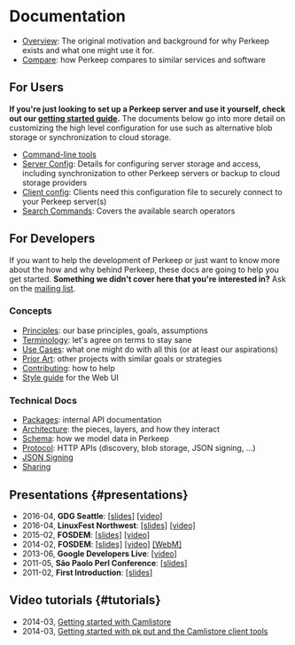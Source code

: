 # Documentation

* [Overview](/doc/overview.md): The original motivation and background for why
  Perkeep exists and what one might use it for.
* [Compare](/doc/compare.md): how Perkeep compares to similar services and software

## For Users

**If you're just looking to set up a Perkeep server and use it yourself,
check out our [getting started guide](/download).** The documents below go into
more detail on customizing the high level configuration for use such as
alternative blob storage or synchronization to cloud storage.

* [Command-line tools](/cmd/)
* [Server Config](/doc/server-config.md): Details for configuring server storage
  and access, including synchronization to other Perkeep servers or backup
  to cloud storage providers
* [Client config](/doc/client-config.md): Clients need this configuration file to
  securely connect to your Perkeep server(s)
* [Search Commands](/doc/search-ui): Covers the available search operators


## For Developers

If you want to help the development of Perkeep or just want to know more
about the how and why behind Perkeep, these docs are going to help you
get started. **Something we didn't cover here that you're interested in?** Ask
on the [mailing list](https://groups.google.com/group/camlistore).


### Concepts

* [Principles](/doc/principles.md):  our base principles, goals, assumptions
* [Terminology](/doc/terms.md):  let's agree on terms to stay sane
* [Use Cases](/doc/uses.md): what one might do with all this (or at least our aspirations)
* [Prior Art](/doc/prior-art.md): other projects with similar goals or strategies
* [Contributing](https://camlistore.org/doc/contributing): how to help
* [Style guide](/doc/web-ui-styleguide.md) for the Web UI


### Technical Docs

* [Packages](/pkg/): internal API documentation
* [Architecture](/doc/arch.md): the pieces, layers, and how they interact
* [Schema](/doc/schema/): how we model data in Perkeep
* [Protocol](/doc/protocol/): HTTP APIs (discovery, blob storage, JSON signing, ...)
* [JSON Signing](/doc/json-signing/)
* [Sharing](/doc/sharing.md)


## Presentations {#presentations}

* 2016-04, **GDG Seattle**: [[slides]](https://docs.google.com/presentation/d/1AmT5DAL9CrzQFS22i0xJ5SYtXQfrHqOyYiQB7imshdw/view) [[video]](https://www.youtube.com/watch?v=dg6OmoKNbcw)
* 2016-04, **LinuxFest Northwest**: [[slides]](https://docs.google.com/presentation/d/1AmT5DAL9CrzQFS22i0xJ5SYtXQfrHqOyYiQB7imshdw/view) [[video]](https://www.youtube.com/watch?v=8Dk2iVlc67M)
* 2015-02, **FOSDEM**: [[slides]](https://go-talks.appspot.com/github.com/mpl/talks/fosdem-2015/fosdem-20150201.slide) [[video]](https://www.youtube.com/watch?v=oM-MfeflUZ8)
* 2014-02, **FOSDEM**: [[slides]](http://go-talks.appspot.com/github.com/mpl/talks/fosdem-2014/2014-02-02-FOSDEM.slide) [[video]](https://www.youtube.com/watch?v=kBCQq5hfsug) [[WebM]](http://video.fosdem.org/2014/K4601/Sunday/Camlistore.webm)
* 2013-06, **Google Developers Live**: [[video]](https://www.youtube.com/watch?v=yxSzQIwXM1k)
* 2011-05, **São Paolo Perl Conference**: [[slides]](/talks/2011-05-07-Camlistore-Sao-Paolo/)
* 2011-02, **First Introduction**: [[slides]](https://docs.google.com/present/view?id=dgks53wm_2j86hwnhs)


## Video tutorials {#tutorials}

* 2014-03, [Getting started with Camlistore](https://www.youtube.com/watch?v=RUv-8PhnNp8)
* 2014-03, [Getting started with pk put and the Camlistore client tools](https://www.youtube.com/watch?v=DdccwBFc5ZI)
